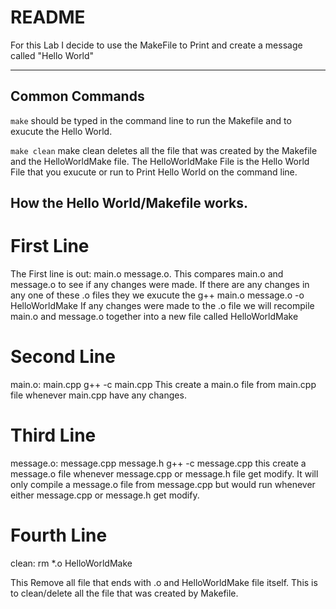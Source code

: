 # README
For this Lab I decide to use the MakeFile to Print and create a message called "Hello World"

---

## Common Commands

`make` should be typed in the command line to run the Makefile and to exucute the Hello World. 

`make clean` make clean deletes all the file that was created by the Makefile and the HelloWorldMake file. The HelloWorldMake File is the Hello World File that you exucute or run to Print Hello World on the command line.

## How the Hello World/Makefile works.

# First Line
The First line is out: main.o message.o.
This compares  main.o and message.o to see if any changes were made.
If there are any changes in any one of these .o files they we exucute the g++ main.o message.o -o HelloWorldMake
If any changes were made to the .o file we will recompile main.o and message.o together into a new file called HelloWorldMake

# Second Line
main.o: main.cpp
  g++ -c main.cpp
This create a main.o file from main.cpp file whenever main.cpp have any changes.

# Third Line
message.o: message.cpp message.h
  g++ -c message.cpp
this create a message.o file whenever message.cpp or message.h file get modify.
It will only compile a message.o file from message.cpp but would run whenever either message.cpp or message.h get modify.

# Fourth Line
clean:
  rm *.o HelloWorldMake

This Remove all file that ends with .o and HelloWorldMake file itself. This is to clean/delete all the file that was created by Makefile.
